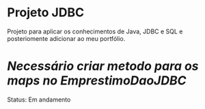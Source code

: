 # Projeto JDBC

Projeto para aplicar os conhecimentos de Java, JDBC e SQL e posteriomente adicionar ao meu portfólio.

# *Necessário criar metodo para os maps no EmprestimoDaoJDBC*

Status: Em andamento
